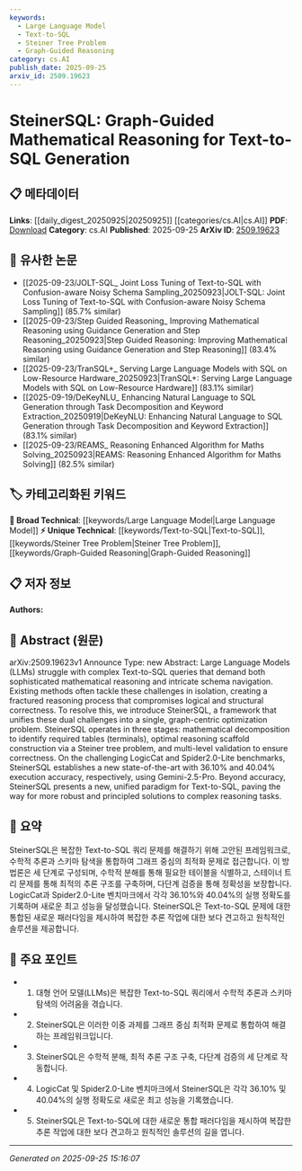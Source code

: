 ```yaml
---
keywords:
  - Large Language Model
  - Text-to-SQL
  - Steiner Tree Problem
  - Graph-Guided Reasoning
category: cs.AI
publish_date: 2025-09-25
arxiv_id: 2509.19623
---
```


<!-- KEYWORD_LINKING_METADATA:
{
  "processed_timestamp": "2025-09-25T15:16:07.592474",
  "vocabulary_version": "1.0",
  "selected_keywords": [
    "Large Language Model",
    "Text-to-SQL",
    "Steiner Tree Problem",
    "Graph-Guided Reasoning"
  ],
  "rejected_keywords": [],
  "similarity_scores": {
    "Large Language Model": 0.85,
    "Text-to-SQL": 0.9,
    "Steiner Tree Problem": 0.88,
    "Graph-Guided Reasoning": 0.87
  },
  "extraction_method": "AI_prompt_based",
  "budget_applied": true,
  "candidates_json": {
    "candidates": [
      {
        "surface": "Large Language Models",
        "canonical": "Large Language Model",
        "aliases": [
          "LLM",
          "Large Language Models"
        ],
        "category": "broad_technical",
        "rationale": "Large Language Models are central to the paper's discussion on improving Text-to-SQL generation.",
        "novelty_score": 0.3,
        "connectivity_score": 0.9,
        "specificity_score": 0.65,
        "link_intent_score": 0.85
      },
      {
        "surface": "Text-to-SQL",
        "canonical": "Text-to-SQL",
        "aliases": [
          "Text to SQL"
        ],
        "category": "unique_technical",
        "rationale": "Text-to-SQL is a specific task addressed by the proposed framework, making it a key concept.",
        "novelty_score": 0.75,
        "connectivity_score": 0.7,
        "specificity_score": 0.85,
        "link_intent_score": 0.9
      },
      {
        "surface": "Steiner Tree Problem",
        "canonical": "Steiner Tree Problem",
        "aliases": [
          "Steiner Tree"
        ],
        "category": "unique_technical",
        "rationale": "The Steiner Tree Problem is a core mathematical concept used in the proposed framework.",
        "novelty_score": 0.8,
        "connectivity_score": 0.6,
        "specificity_score": 0.9,
        "link_intent_score": 0.88
      },
      {
        "surface": "Graph-Guided Reasoning",
        "canonical": "Graph-Guided Reasoning",
        "aliases": [
          "Graph Guided Reasoning"
        ],
        "category": "unique_technical",
        "rationale": "Graph-Guided Reasoning is a novel approach introduced in the paper for solving complex queries.",
        "novelty_score": 0.85,
        "connectivity_score": 0.65,
        "specificity_score": 0.8,
        "link_intent_score": 0.87
      }
    ],
    "ban_list_suggestions": [
      "method",
      "framework",
      "accuracy"
    ]
  },
  "decisions": [
    {
      "candidate_surface": "Large Language Models",
      "resolved_canonical": "Large Language Model",
      "decision": "linked",
      "scores": {
        "novelty": 0.3,
        "connectivity": 0.9,
        "specificity": 0.65,
        "link_intent": 0.85
      }
    },
    {
      "candidate_surface": "Text-to-SQL",
      "resolved_canonical": "Text-to-SQL",
      "decision": "linked",
      "scores": {
        "novelty": 0.75,
        "connectivity": 0.7,
        "specificity": 0.85,
        "link_intent": 0.9
      }
    },
    {
      "candidate_surface": "Steiner Tree Problem",
      "resolved_canonical": "Steiner Tree Problem",
      "decision": "linked",
      "scores": {
        "novelty": 0.8,
        "connectivity": 0.6,
        "specificity": 0.9,
        "link_intent": 0.88
      }
    },
    {
      "candidate_surface": "Graph-Guided Reasoning",
      "resolved_canonical": "Graph-Guided Reasoning",
      "decision": "linked",
      "scores": {
        "novelty": 0.85,
        "connectivity": 0.65,
        "specificity": 0.8,
        "link_intent": 0.87
      }
    }
  ]
}
-->

# SteinerSQL: Graph-Guided Mathematical Reasoning for Text-to-SQL Generation

## 📋 메타데이터

**Links**: [[daily_digest_20250925|20250925]] [[categories/cs.AI|cs.AI]]
**PDF**: [Download](https://arxiv.org/pdf/2509.19623.pdf)
**Category**: cs.AI
**Published**: 2025-09-25
**ArXiv ID**: [2509.19623](https://arxiv.org/abs/2509.19623)

## 🔗 유사한 논문
- [[2025-09-23/JOLT-SQL_ Joint Loss Tuning of Text-to-SQL with Confusion-aware Noisy Schema Sampling_20250923|JOLT-SQL: Joint Loss Tuning of Text-to-SQL with Confusion-aware Noisy Schema Sampling]] (85.7% similar)
- [[2025-09-23/Step Guided Reasoning_ Improving Mathematical Reasoning using Guidance Generation and Step Reasoning_20250923|Step Guided Reasoning: Improving Mathematical Reasoning using Guidance Generation and Step Reasoning]] (83.4% similar)
- [[2025-09-23/TranSQL+_ Serving Large Language Models with SQL on Low-Resource Hardware_20250923|TranSQL+: Serving Large Language Models with SQL on Low-Resource Hardware]] (83.1% similar)
- [[2025-09-19/DeKeyNLU_ Enhancing Natural Language to SQL Generation through Task Decomposition and Keyword Extraction_20250919|DeKeyNLU: Enhancing Natural Language to SQL Generation through Task Decomposition and Keyword Extraction]] (83.1% similar)
- [[2025-09-23/REAMS_ Reasoning Enhanced Algorithm for Maths Solving_20250923|REAMS: Reasoning Enhanced Algorithm for Maths Solving]] (82.5% similar)

## 🏷️ 카테고리화된 키워드
**🧠 Broad Technical**: [[keywords/Large Language Model|Large Language Model]]
**⚡ Unique Technical**: [[keywords/Text-to-SQL|Text-to-SQL]], [[keywords/Steiner Tree Problem|Steiner Tree Problem]], [[keywords/Graph-Guided Reasoning|Graph-Guided Reasoning]]

## 📋 저자 정보

**Authors:** 

## 📄 Abstract (원문)

arXiv:2509.19623v1 Announce Type: new 
Abstract: Large Language Models (LLMs) struggle with complex Text-to-SQL queries that demand both sophisticated mathematical reasoning and intricate schema navigation. Existing methods often tackle these challenges in isolation, creating a fractured reasoning process that compromises logical and structural correctness. To resolve this, we introduce SteinerSQL, a framework that unifies these dual challenges into a single, graph-centric optimization problem. SteinerSQL operates in three stages: mathematical decomposition to identify required tables (terminals), optimal reasoning scaffold construction via a Steiner tree problem, and multi-level validation to ensure correctness. On the challenging LogicCat and Spider2.0-Lite benchmarks, SteinerSQL establishes a new state-of-the-art with 36.10% and 40.04% execution accuracy, respectively, using Gemini-2.5-Pro. Beyond accuracy, SteinerSQL presents a new, unified paradigm for Text-to-SQL, paving the way for more robust and principled solutions to complex reasoning tasks.

## 📝 요약

SteinerSQL은 복잡한 Text-to-SQL 쿼리 문제를 해결하기 위해 고안된 프레임워크로, 수학적 추론과 스키마 탐색을 통합하여 그래프 중심의 최적화 문제로 접근합니다. 이 방법론은 세 단계로 구성되며, 수학적 분해를 통해 필요한 테이블을 식별하고, 스테이너 트리 문제를 통해 최적의 추론 구조를 구축하며, 다단계 검증을 통해 정확성을 보장합니다. LogicCat과 Spider2.0-Lite 벤치마크에서 각각 36.10%와 40.04%의 실행 정확도를 기록하며 새로운 최고 성능을 달성했습니다. SteinerSQL은 Text-to-SQL 문제에 대한 통합된 새로운 패러다임을 제시하여 복잡한 추론 작업에 대한 보다 견고하고 원칙적인 솔루션을 제공합니다.

## 🎯 주요 포인트

- 1. 대형 언어 모델(LLMs)은 복잡한 Text-to-SQL 쿼리에서 수학적 추론과 스키마 탐색의 어려움을 겪습니다.
- 2. SteinerSQL은 이러한 이중 과제를 그래프 중심 최적화 문제로 통합하여 해결하는 프레임워크입니다.
- 3. SteinerSQL은 수학적 분해, 최적 추론 구조 구축, 다단계 검증의 세 단계로 작동합니다.
- 4. LogicCat 및 Spider2.0-Lite 벤치마크에서 SteinerSQL은 각각 36.10% 및 40.04%의 실행 정확도로 새로운 최고 성능을 기록했습니다.
- 5. SteinerSQL은 Text-to-SQL에 대한 새로운 통합 패러다임을 제시하여 복잡한 추론 작업에 대한 보다 견고하고 원칙적인 솔루션의 길을 엽니다.


---

*Generated on 2025-09-25 15:16:07*